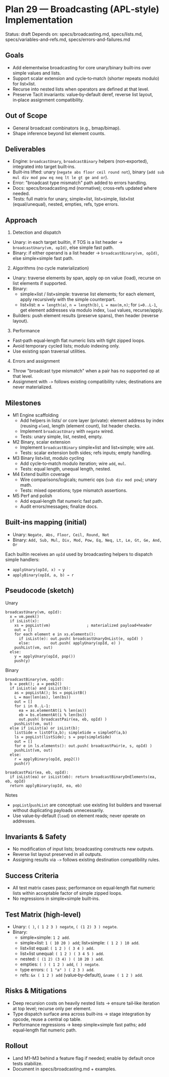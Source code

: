 # Plan 29 — Broadcasting (APL‑style) Implementation

Status: draft
Depends on: specs/broadcasting.md, specs/lists.md, specs/variables-and-refs.md, specs/errors-and-failures.md

## Goals
- Add elementwise broadcasting for core unary/binary built‑ins over simple values and lists.
- Support scalar extension and cycle‑to‑match (shorter repeats modulo) for list×list.
- Recurse into nested lists when operators are defined at that level.
- Preserve Tacit invariants: value‑by‑default deref, reverse list layout, in‑place assignment compatibility.

## Out of Scope
- General broadcast combinators (e.g., bmap/bimap).
- Shape inference beyond list element counts.

## Deliverables
- Engine: `broadcastUnary`, `broadcastBinary` helpers (non‑exported), integrated into target built‑ins.
- Built‑ins lifted: unary (`negate abs floor ceil round not`), binary (`add sub mul div mod pow eq neq lt le gt ge and or`).
- Error: "broadcast type mismatch" path added to errors handling.
- Docs: specs/broadcasting.md (normative); cross‑refs updated where needed.
- Tests: full matrix for unary, simple×list, list×simple, list×list (equal/unequal), nested, empties, refs, type errors.

## Approach
1) Detection and dispatch
- Unary: in each target builtin, if TOS is a list header → `broadcastUnary(vm, opId)`, else simple fast path.
- Binary: if either operand is a list header → `broadcastBinary(vm, opId)`, else simple×simple fast path.

2) Algorithms (no cycle materialization)
- Unary: traverse elements by span, apply op on value (load), recurse on list elements if supported.
- Binary:
  - simple×list / list×simple: traverse list elements; for each element, apply recursively with the simple counterpart.
  - list×list: `m = length(a)`, `n = length(b)`, `L = max(m,n)`; for `i=0..L-1`, get element addresses via modulo index, `load` values, recurse/apply.
- Builders: push element results (preserve spans), then header (reverse layout).

3) Performance
- Fast‑path equal‑length flat numeric lists with tight zipped loops.
- Avoid temporary cycled lists; modulo indexing only.
- Use existing span traversal utilities.

4) Errors and assignment
- Throw "broadcast type mismatch" when a pair has no supported op at that level.
- Assignment with `->` follows existing compatibility rules; destinations are never materialized.

## Milestones
- M1 Engine scaffolding
  - Add helpers in lists/ or core layer (private): element address by index (reusing `elem`), length (element count), list header checks.
  - Implement `broadcastUnary` with `negate` wired.
  - Tests: unary simple, list, nested, empty.
- M2 Binary, scalar extension
  - Implement `broadcastBinary` simple×list and list×simple; wire `add`.
  - Tests: scalar extension both sides; refs inputs; empty handling.
- M3 Binary list×list, modulo cycling
  - Add cycle‑to‑match modulo iteration; wire `add`, `mul`.
  - Tests: equal length, unequal length, nested.
- M4 Extend builtin coverage
  - Wire comparisons/logicals; numeric ops (`sub div mod pow`); unary math.
  - Tests: mixed operations; type mismatch assertions.
- M5 Perf and polish
  - Add equal‑length flat numeric fast path.
  - Audit errors/messages; finalize docs.

## Built‑ins mapping (initial)

- Unary: `Negate, Abs, Floor, Ceil, Round, Not`
- Binary: `Add, Sub, Mul, Div, Mod, Pow, Eq, Neq, Lt, Le, Gt, Ge, And, Or`

Each builtin receives an `opId` used by broadcasting helpers to dispatch simple handlers:
- `applyUnary(opId, x) → y`
- `applyBinary(opId, a, b) → r`

## Pseudocode (sketch)

Unary
```
broadcastUnary(vm, opId):
  x = vm.peek()
  if isList(x):
    xs = popList(vm)                ; materialized payload+header
    out = []
    for each element e in xs.elements():
      if isList(e): out.push( broadcastUnaryOnList(e, opId) )
      else:         out.push( applyUnary(opId, e) )
    pushList(vm, out)
  else:
    y = applyUnary(opId, pop())
    push(y)
```

Binary
```
broadcastBinary(vm, opId):
  b = peek(); a = peek2()
  if isList(a) and isList(b):
    as = popListA(); bs = popListB()
    L = max(len(as), len(bs))
    out = []
    for i in 0..L-1:
      ea = as.elementAt(i % len(as))
      eb = bs.elementAt(i % len(bs))
      out.push( broadcastPair(ea, eb, opId) )
    pushList(vm, out)
  else if isList(a) or isList(b):
    listSide = listOf(a,b); simpleSide = simpleOf(a,b)
    ls = popList(listSide); s = pop(simpleSide)
    out = []
    for e in ls.elements(): out.push( broadcastPair(e, s, opId) )
    pushList(vm, out)
  else:
    r = applyBinary(opId, pop2())
    push(r)

broadcastPair(ea, eb, opId):
  if isList(ea) or isList(eb): return broadcastBinaryOnElements(ea, eb, opId)
  return applyBinary(opId, ea, eb)
```

Notes
- `popList`/`pushList` are conceptual: use existing list builders and traversal without duplicating payloads unnecessarily.
- Use value‑by‑default (`load`) on element reads; never operate on addresses.

## Invariants & Safety
- No modification of input lists; broadcasting constructs new outputs.
- Reverse list layout preserved in all outputs.
- Assigning results via `->` follows existing destination compatibility rules.

## Success Criteria
- All test matrix cases pass; performance on equal‑length flat numeric lists within acceptable factor of simple zipped loops.
- No regressions in simple×simple built‑ins.

## Test Matrix (high‑level)
- Unary: `( )`, `( 1 2 3 ) negate`, `( (1 2) 3 ) negate`.
- Binary:
  - simple×simple: `1 2 add`.
  - simple×list: `1 ( 10 20 ) add`; list×simple: `( 1 2 ) 10 add`.
  - list×list equal: `( 1 2 ) ( 3 4 ) add`.
  - list×list unequal: `( 1 2 ) ( 3 4 5 ) add`.
  - nested: `( (1 2) (3 4) ) ( 10 20 ) add`.
  - empties: `( ) ( 1 2 ) add`, `( ) negate`.
  - type errors: `( 1 "a" ) ( 2 3 ) add`.
  - refs: `&x ( 1 2 ) add` (value‑by‑default), `&name ( 1 2 ) add`.

## Risks & Mitigations
- Deep recursion costs on heavily nested lists → ensure tail‑like iteration at top level; recurse only per element.
- Type dispatch surface area across built‑ins → stage integration by opcode, reuse a central op table.
- Performance regressions → keep simple×simple fast paths; add equal‑length flat numeric path.

## Rollout
- Land M1–M3 behind a feature flag if needed; enable by default once tests stabilize.
- Document in specs/broadcasting.md + examples.
